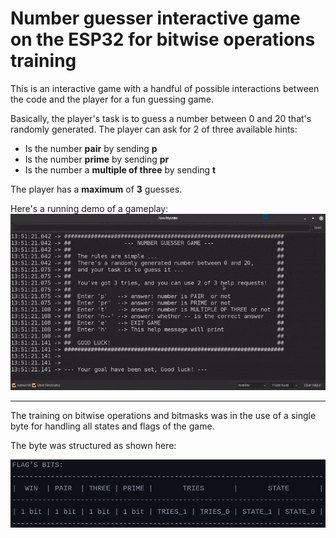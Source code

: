 # Number guesser interactive game on the ESP32 for bitwise operations training

This is an interactive game with a handful of possible interactions between the code and the player for a fun guessing game.

Basically, the player's task is to guess a number between 0 and 20 that's randomly generated. The player can ask for 2 of three available hints:

- Is the number **pair** by sending **p**
- Is the number **prime** by sending **pr**
- Is the number a **multiple of three** by sending **t**

The player has a **maximum** of **3** guesses.

Here's a running demo of a gameplay:
<img src="images/demo.gif" width=640>

---

The training on bitwise operations and bitmasks was in the use of a single byte for handling all states and flags of the game.

The byte was structured as shown here:

<img src="images/bits.png">
